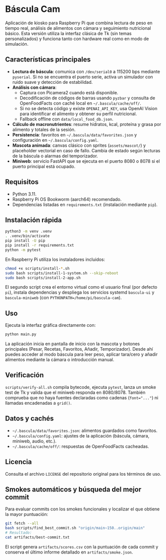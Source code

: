 # Báscula Cam

Aplicación de kiosko para Raspberry Pi que combina lectura de peso en tiempo real, análisis de alimentos con cámara y seguimiento nutricional básico. Esta versión utiliza la interfaz clásica de Tk (sin temas personalizados) y funciona tanto con hardware real como en modo de simulación.

## Características principales

- **Lectura de báscula**: comunica con `/dev/serial0` a 115200 bps mediante `pyserial`. Si no se encuentra el puerto serie, activa un simulador con ruido suave y detección de estabilidad.
- **Análisis con cámara**:
  - Captura con Picamera2 cuando está disponible.
  - Decodificación de códigos de barras usando `pyzbar` y consulta de OpenFoodFacts con caché local en `~/.bascula/cache/off/`.
  - Si no se detecta código y existe `OPENAI_API_KEY`, usa OpenAI Vision para identificar el alimento y obtener su perfil nutricional.
  - Fallback offline con `data/local_food_db.json`.
- **Cálculo de macronutrientes**: resume hidratos, kcal, proteína y grasa por alimento y totales de la sesión.
- **Persistencia**: favoritos en `~/.bascula/data/favorites.json` y configuración en `~/.bascula/config.yaml`.
- **Mascota animada**: canvas clásico con sprites (`assets/mascot/`) y placeholder vectorial en caso de fallo. Cambia de estado según lecturas de la báscula o alarmas del temporizador.
- **Miniweb**: servicio FastAPI que se ejecuta en el puerto 8080 o 8078 si el puerto principal está ocupado.

## Requisitos

- Python 3.11.
- Raspberry Pi OS Bookworm (aarch64) recomendado.
- Dependencias listadas en `requirements.txt` (instalación mediante `pip`).

## Instalación rápida

```bash
python3 -m venv .venv
. .venv/bin/activate
pip install -U pip
pip install -r requirements.txt
python -m pytest
```

En Raspberry Pi utiliza los instaladores incluidos:

```bash
chmod +x scripts/install-*.sh
sudo bash scripts/install-1-system.sh --skip-reboot
sudo bash scripts/install-2-app.sh
```

El segundo script crea el entorno virtual como el usuario final (por defecto `pi`), instala dependencias y despliega los servicios systemd `bascula-ui` y `bascula-miniweb` (con `PYTHONPATH=/home/pi/bascula-cam`).

## Uso

Ejecuta la interfaz gráfica directamente con:

```bash
python main.py
```

La aplicación inicia en pantalla de inicio con la mascota y botones principales (Pesar, Recetas, Favoritos, Añadir, Temporizador). Desde ahí puedes acceder al modo báscula para leer peso, aplicar tara/cero y añadir alimentos mediante la cámara o introducción manual.

## Verificación

`scripts/verify-all.sh` compila bytecode, ejecuta `pytest`, lanza un smoke test de Tk y valida que el miniweb responda en 8080/8078. También comprueba que no haya fuentes declaradas como cadenas (`font="..."`) ni llamadas encadenadas a `grid()`.

## Datos y cachés

- `~/.bascula/data/favorites.json`: alimentos guardados como favoritos.
- `~/.bascula/config.yaml`: ajustes de la aplicación (báscula, cámara, miniweb, audio, etc.).
- `~/.bascula/cache/off/`: respuestas de OpenFoodFacts cacheadas.

## Licencia

Consulta el archivo `LICENSE` del repositorio original para los términos de uso.

## Smokes automáticos y búsqueda del mejor commit

Para evaluar commits con los smokes funcionales y localizar el que obtiene la mayor puntuación:

```bash
git fetch --all
bash scripts/find_best_commit.sh "origin/main~150..origin/main"
# Resultado:
cat artifacts/best-commit.txt
```

El script genera `artifacts/scores.csv` con la puntuación de cada commit y conserva el último informe detallado en `artifacts/smoke.json`.
